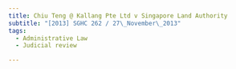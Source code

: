 ```yaml
---
title: Chiu Teng @ Kallang Pte Ltd v Singapore Land Authority
subtitle: "[2013] SGHC 262 / 27\_November\_2013"
tags:
  - Administrative Law
  - Judicial review

---
```


